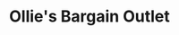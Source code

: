 ---
title: "Ollie's Bargain Outlet"
url: /allentown/ollies-bargain-outlet-catasauqua-road/
shop: variety store
---
